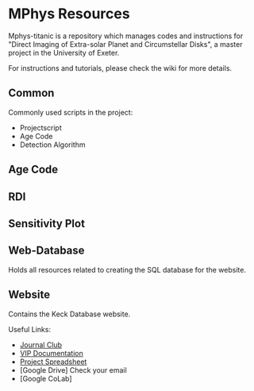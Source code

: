 # MPhys Resources

Mphys-titanic is a repository which manages codes and instructions for "Direct Imaging of Extra-solar Planet and Circumstellar Disks", a master project in the University of Exeter.

For instructions and tutorials, please check the wiki for more details. 

## Common
Commonly used scripts in the project:
* Projectscript
* Age Code
* Detection Algorithm
	
## Age Code

## RDI

## Sensitivity Plot

## Web-Database
Holds all resources related to creating the SQL database for the website.

## Website
Contains the Keck Database website.

Useful Links:
* [Journal Club](https://docs.google.com/document/d/1rUN64bg_eNm5PRPaTz91oaYbHXKZ7uGiIMtjPI6Ytzs/edit)
* [VIP Documentation](https://vip.readthedocs.io/en/latest/#tl-dr-setup-guide)
* [Project Spreadsheet](https://docs.google.com/spreadsheets/d/1XLTNtghPAZx4Jhspb8_6mHPhLNo8COMP2fV5Q2EKrCE/edit?fbclid=IwAR0ZborysGU7QAVsCAPxZK-QcUVkL_-D1IrFah7uJAy-v3e-8jTn8b1muhM#gid=610297215)
* [Google Drive] Check your email
* [Google CoLab] 
